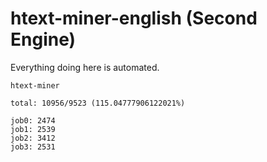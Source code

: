 # htext-miner-english (Second Engine)

Everything doing here is automated.

```
htext-miner

total: 10956/9523 (115.04777906122021%)

job0: 2474
job1: 2539
job2: 3412
job3: 2531
```